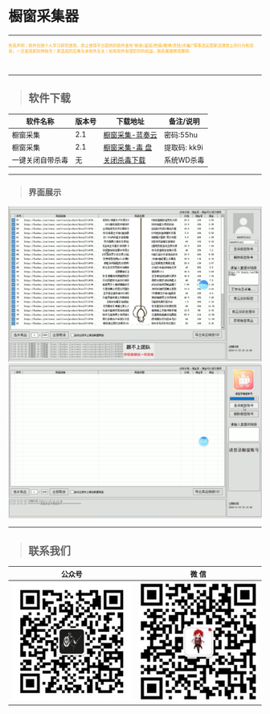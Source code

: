# 橱窗采集器

---
<p style="width: 500px; height: 50px; font-size: 8px; color:orange">免责声明：软件仅限个人学习研究使用，禁止使用平台提供的软件发布“刷单/返现/色情/赌博/洗钱/诈骗/”等等违反国家法律禁止的行为和信息，一旦发现即封停账号！其造成的后果与本软件无关！如有软件有侵犯你的权益，联系客服修改删除.</p>

---
> ##  **软件下载** 

| 软件名称         | 版本号 | 下载地址                                               | 备注/说明                                                    |
| ---------------- | ------ | ------------------------------------------------------ | ------------------------------------------------------------ |
| 橱窗采集         | 2.1  | [橱窗采集-蓝奏云](https://qkcm.lanzouj.com/b0izdxhyb)             | 密码:55hu |
| 橱窗采集         | 2.1  | [橱窗采集-毒 盘](https://pan.baidu.com/s/1zcYW2qnxGjZ_p6QSyXn-dQ?pwd=kk9i )   | 提取码: kk9i  |
| 一键关闭自带杀毒 | 无     | [关闭杀毒下载](https://wwt.lanzoub.com/iPUi505wpfgj)   | 系统WD杀毒                                                   |

---

> ### 界面展示

![输入图片说明](8GeCollect/8GeCollect1.png)
![输入图片说明](8GeCollect/8GeCollect2.png)

----
> ## 联系我们

| 公众号                          | 微 信                         |
|:----------------------------:|:---------------------------:|
| ![输入图片说明](../static/gzh.png) | ![输入图片说明](../static/wx.png) |